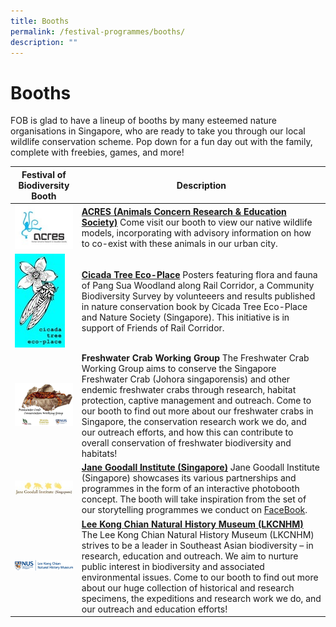 ```yaml
---
title: Booths
permalink: /festival-programmes/booths/
description: ""
---
```

# **Booths**

FOB is glad to have a lineup of booths by many esteemed nature organisations in Singapore, who are ready to take you through our local wildlife conservation scheme. Pop down for a fun day out with the family, complete with freebies, games, and more!




| Festival of Biodiversity Booth    | Description |
| ------------------------ | -- |
| ![Alt text for image on Isomer site](/images/ACRES%20image.jpg)     | **[ACRES (Animals Concern Research & Education Society)](https://acres.org.sg/)** Come visit our booth to view our native wildlife models, incorporating with advisory information on how to co-exist with these animals in our urban city.     |
![Alt text for image on Isomer site](/images/cicada.jpg) | 	**[Cicada Tree Eco-Place](https://cicadatree.org.sg/)** Posters featuring flora and fauna of Pang Sua Woodland along Rail Corridor, a Community Biodiversity Survey by volunteeers and results published in nature conservation book by Cicada Tree Eco-Place and Nature Society (Singapore). This initiative is in support of Friends of Rail Corridor.|
![Alt text for image on Isomer site](/images/freshwatercrab.png) | **Freshwater Crab Working Group** The Freshwater Crab Working Group aims to conserve the Singapore Freshwater Crab (Johora singaporensis) and other endemic freshwater crabs through research, habitat protection, captive management and outreach. Come to our booth to find out more about our freshwater crabs in Singapore, the conservation research work we do, and our outreach efforts, and how this can contribute to overall conservation of freshwater biodiversity and habitats!|
![Alt text for image on Isomer site](/images/janegoodall.jpg) | **[Jane Goodall Institute (Singapore)](https://janegoodall.org.sg/)** Jane Goodall Institute (Singapore) showcases its various partnerships and programmes in the form of an interactive photobooth concept. The booth will take inspiration from the set of our storytelling programmes we conduct on [FaceBook](https://www.facebook.com/JaneGoodallSingapore/). |
![Alt text for image on Isomer site](/images/LeeKongChianMuseum.png) | **[Lee Kong Chian Natural History Museum (LKCNHM)](https://lkcnhm.nus.edu.sg/)** The Lee Kong Chian Natural History Museum (LKCNHM) strives to be a leader in Southeast Asian biodiversity – in research, education and outreach. We aim to nurture public interest in biodiversity and associated environmental issues. Come to our booth to find out more about our huge collection of historical and research specimens, the expeditions and research work we do, and our outreach and education efforts!